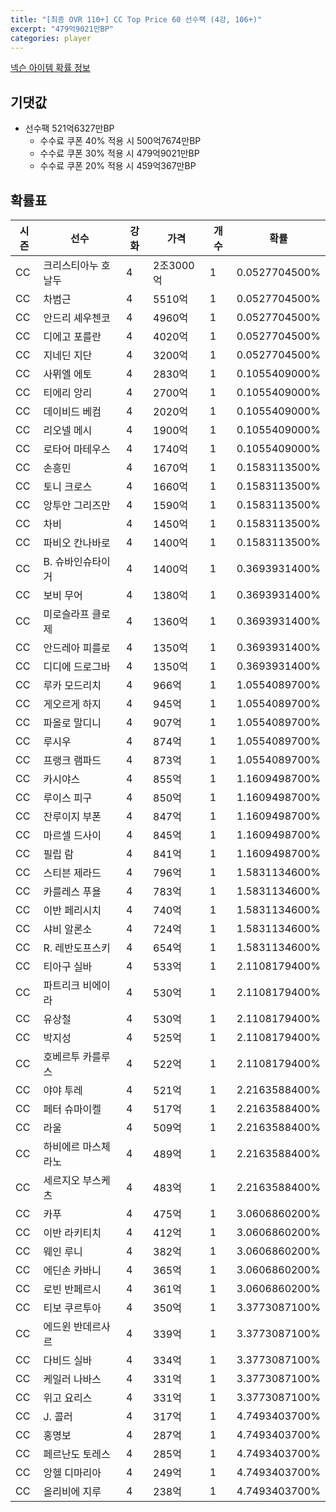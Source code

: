 ```yaml
---
title: "[최종 OVR 110+] CC Top Price 60 선수팩 (4강, 106+)"
excerpt: "479억9021만BP"
categories: player
---
```

[넥슨 아이템 확률 정보](http://iteminfo.nexon.com/probability/fo4?sn=7341)

## 기댓값
- 선수팩 521억6327만BP
  - 수수료 쿠폰 40% 적용 시 500억7674만BP
  - 수수료 쿠폰 30% 적용 시 479억9021만BP
  - 수수료 쿠폰 20% 적용 시 459억367만BP


## 확률표

|시즌|선수|강화|가격|개수|확률|
|---|---|---|---|---|---|
|CC|크리스티아누 호날두|4|2조3000억|1|0.0527704500%|
|CC|차범근|4|5510억|1|0.0527704500%|
|CC|안드리 셰우첸코|4|4960억|1|0.0527704500%|
|CC|디에고 포를란|4|4020억|1|0.0527704500%|
|CC|지네딘 지단|4|3200억|1|0.0527704500%|
|CC|사뮈엘 에토|4|2830억|1|0.1055409000%|
|CC|티에리 앙리|4|2700억|1|0.1055409000%|
|CC|데이비드 베컴|4|2020억|1|0.1055409000%|
|CC|리오넬 메시|4|1900억|1|0.1055409000%|
|CC|로타어 마테우스|4|1740억|1|0.1055409000%|
|CC|손흥민|4|1670억|1|0.1583113500%|
|CC|토니 크로스|4|1660억|1|0.1583113500%|
|CC|앙투안 그리즈만|4|1590억|1|0.1583113500%|
|CC|차비|4|1450억|1|0.1583113500%|
|CC|파비오 칸나바로|4|1400억|1|0.1583113500%|
|CC|B. 슈바인슈타이거|4|1400억|1|0.3693931400%|
|CC|보비 무어|4|1380억|1|0.3693931400%|
|CC|미로슬라프 클로제|4|1360억|1|0.3693931400%|
|CC|안드레아 피를로|4|1350억|1|0.3693931400%|
|CC|디디에 드로그바|4|1350억|1|0.3693931400%|
|CC|루카 모드리치|4|966억|1|1.0554089700%|
|CC|게오르게 하지|4|945억|1|1.0554089700%|
|CC|파올로 말디니|4|907억|1|1.0554089700%|
|CC|루시우|4|874억|1|1.0554089700%|
|CC|프랭크 램파드|4|873억|1|1.0554089700%|
|CC|카시야스|4|855억|1|1.1609498700%|
|CC|루이스 피구|4|850억|1|1.1609498700%|
|CC|잔루이지 부폰|4|847억|1|1.1609498700%|
|CC|마르셀 드사이|4|845억|1|1.1609498700%|
|CC|필립 람|4|841억|1|1.1609498700%|
|CC|스티븐 제라드|4|796억|1|1.5831134600%|
|CC|카를레스 푸욜|4|783억|1|1.5831134600%|
|CC|이반 페리시치|4|740억|1|1.5831134600%|
|CC|샤비 알론소|4|724억|1|1.5831134600%|
|CC|R. 레반도프스키|4|654억|1|1.5831134600%|
|CC|티아구 실바|4|533억|1|2.1108179400%|
|CC|파트리크 비에이라|4|530억|1|2.1108179400%|
|CC|유상철|4|530억|1|2.1108179400%|
|CC|박지성|4|525억|1|2.1108179400%|
|CC|호베르투 카를루스|4|522억|1|2.1108179400%|
|CC|야야 투레|4|521억|1|2.2163588400%|
|CC|페터 슈마이켈|4|517억|1|2.2163588400%|
|CC|라울|4|509억|1|2.2163588400%|
|CC|하비에르 마스체라노|4|489억|1|2.2163588400%|
|CC|세르지오 부스케츠|4|483억|1|2.2163588400%|
|CC|카푸|4|475억|1|3.0606860200%|
|CC|이반 라키티치|4|412억|1|3.0606860200%|
|CC|웨인 루니|4|382억|1|3.0606860200%|
|CC|에딘손 카바니|4|365억|1|3.0606860200%|
|CC|로빈 반페르시|4|361억|1|3.0606860200%|
|CC|티보 쿠르투아|4|350억|1|3.3773087100%|
|CC|에드윈 반데르사르|4|339억|1|3.3773087100%|
|CC|다비드 실바|4|334억|1|3.3773087100%|
|CC|케일러 나바스|4|331억|1|3.3773087100%|
|CC|위고 요리스|4|331억|1|3.3773087100%|
|CC|J. 콜러|4|317억|1|4.7493403700%|
|CC|홍명보|4|287억|1|4.7493403700%|
|CC|페르난도 토레스|4|285억|1|4.7493403700%|
|CC|앙헬 디마리아|4|249억|1|4.7493403700%|
|CC|올리비에 지루|4|238억|1|4.7493403700%|
